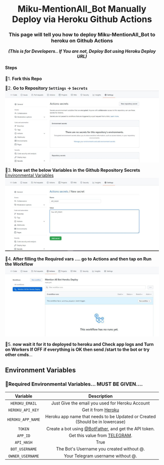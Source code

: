<div align="center">
<h1>Miku-MentionAll_Bot Manually Deploy via Heroku Github Actions</h1>
<h3>This page will tell you how to deploy Miku-MentionAll_Bot to heroku on Github Actions</h3><i><b>(This is for Developers.. If You are not, Deploy Bot using Heroku Deploy URL)</b></i>
</div>

#### Steps

🎈1. **Fork this Repo**

🎈2. **Go to Repository `Settings` -> `Secrets`**
    ![Secrets](assets/step-01.jpg)
    
🎈3. **Now set the below Variables in the Github Repository Secrets**
    [Environmental Variables](#environment-variables)![Secrets](assets/step-02.jpg)   
    
🎈4. **After filling the Required vars .... go to Actions and then tap on Run the Workflow**
    ![Actions](assets/step-03.jpg)   

🎉5. **now wait it for it to deployed to heroku and Check app logs and Turn on Workers If OFF** **if everything is OK then send /start to the bot or try other cmds**...


## Environment Variables

### 🔴Required Environmental Variables... MUST BE GIVEN....

| Variable | Description |
| :---: | :---: |
| `HEROKU_EMAIL` | Just Give the email you used for Heroku Account|
| `HEROKU_API_KEY` | Get it from [Heroku](https://dashboard.heroku.com/account/applications/authorizations/new) |
| `HEROKU_APP_NAME` | Heroku app name that needs to be Updated or Created (Should be in lowercase) |
| `TOKEN` | Create a bot using [@BotFather](https://telegram.dog/BotFather), and get the  API token. |
| `APP_ID` | Get this value from [TELEGRAM](https://my.telegram.org/apps). |
| `API_HASH` | True | Get this value from [TELEGRAM](https://my.telegram.org/apps). |
| `BOT_USERNAME` | The Bot's Username you created without @. |
| `OWNER_USERNAME` | Your Telegram username without @. |
